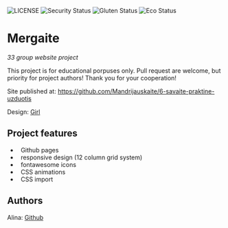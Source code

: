![LICENSE](https://img.shields.io/badge/license-MIT-blue.svg?style=flat-square)
![Security Status](https://img.shields.io/security-headers?label=Security&url=https%3A%2F%2Fgithub.com&style=flat-square)
![Gluten Status](https://img.shields.io/badge/Gluten-Free-green.svg)
![Eco Status](https://img.shields.io/badge/ECO-Friendly-green.svg)

# Mergaite

_33 group website project_

This project is for educational porpuses only. Pull request are welcome, but priority for project authors! Thank you for your cooperation!

Site published at: https://github.com/Mandrijauskaite/6-savaite-praktine-uzduotis

Design: [Girl]( https://cdn.discordapp.com/attachments/850245533838868480/850246211415834634/unknown.png)

## Project features

-   Github pages
-   responsive design (12 column grid system)
-   fontawesome icons
-   CSS animations
-   CSS import

## Authors

Alina: [Github](https://github.com/Mandrijauskaite/3-mergaite)
